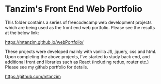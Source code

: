 # Tanzim's Front End Web Portfolio
This folder contains a series of freecodecamp web development projects which are being used as the front end web portfolio. Please see the results at the below link:

<https://mtanzim.github.io/webPortfolio/>

These projects were developed mainly with vanilla JS, jquery, css and html. Upon completing the above projects, I've started to study back end, and additional front end libraries such as React (including redux, router etc.) Please see my github portfolio for details.

<https://github.com/mtanzim>

